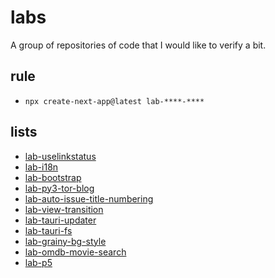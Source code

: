 # labs

A group of repositories of code that I would like to verify a bit.

## rule

- `npx create-next-app@latest lab-****-****`

## lists

- [lab-uselinkstatus](https://github.com/Coordinate-Cat/lab-uselinkstatus)
- [lab-i18n](https://github.com/Coordinate-Cat/lab-i18n)
- [lab-bootstrap](https://github.com/Coordinate-Cat/lab-bootstrap)
- [lab-py3-tor-blog](https://github.com/Coordinate-Cat/lab-py3-tor-blog)
- [lab-auto-issue-title-numbering](https://github.com/Coordinate-Cat/lab-auto-issue-title-numbering)
- [lab-view-transition](https://github.com/Coordinate-Cat/lab-view-transition)
- [lab-tauri-updater](https://github.com/Coordinate-Cat/lab-tauri-updater)
- [lab-tauri-fs](https://github.com/Coordinate-Cat/lab-tauri-fs)
- [lab-grainy-bg-style](https://github.com/Coordinate-Cat/lab-grainy-bg-style)
- [lab-omdb-movie-search](https://github.com/Coordinate-Cat/lab-omdb-movie-search)
- [lab-p5](https://github.com/Coordinate-Cat/lab-p5)
